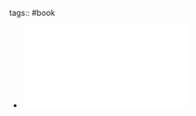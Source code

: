 tags:: #book

- ![Davidson's Principles and Practice of Medicine.pdf](../assets/Davidson's_Principles_and_Practice_of_Medicine_1725082313918_0.pdf)